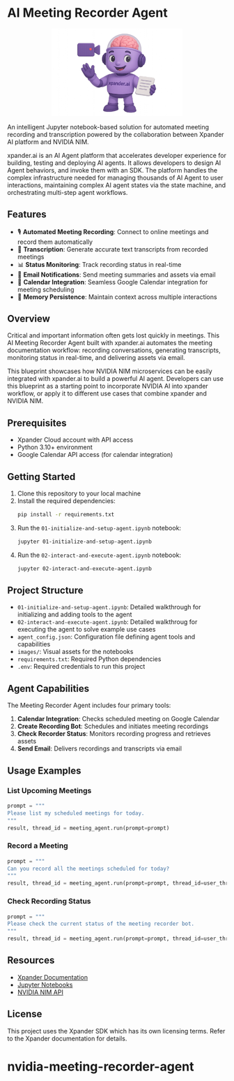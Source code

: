 # AI Meeting Recorder Agent

<p align="center">
  <img src="images/recorder.png" alt="AI Meeting Recorder" width="300">
</p>

An intelligent Jupyter notebook-based solution for automated meeting recording and transcription powered by the collaboration between Xpander AI platform and NVIDIA NIM.

xpander.ai is an AI Agent platform that accelerates developer experience for building, testing and deploying AI agents. It allows developers to design AI Agent behaviors, and invoke them with an SDK. The platform handles the complex infrastructure needed for managing thousands of AI Agent to user interactions, maintaining complex AI agent states via the state machine, and orchestrating multi-step agent workflows.

## Features

- 🎙️ **Automated Meeting Recording**: Connect to online meetings and record them automatically
- 📝 **Transcription**: Generate accurate text transcripts from recorded meetings
- 📊 **Status Monitoring**: Track recording status in real-time
- 📩 **Email Notifications**: Send meeting summaries and assets via email
- 📅 **Calendar Integration**: Seamless Google Calendar integration for meeting scheduling
- 💾 **Memory Persistence**: Maintain context across multiple interactions

## Overview

Critical and important information often gets lost quickly in meetings. This AI Meeting Recorder Agent built with xpander.ai automates the meeting documentation workflow: recording conversations, generating transcripts, monitoring status in real-time, and delivering assets via email.

This blueprint showcases how NVIDIA NIM microservices can be easily integrated with xpander.ai to build a powerful AI agent. Developers can use this blueprint as a starting point to incorporate NVIDIA AI into xpander workflow, or apply it to different use cases that combine xpander and NVIDIA NIM.


## Prerequisites

- Xpander Cloud account with API access
- Python 3.10+ environment
- Google Calendar API access (for calendar integration)

## Getting Started

1. Clone this repository to your local machine
2. Install the required dependencies:
   ```bash
   pip install -r requirements.txt
   ```
3. Run the `01-initialize-and-setup-agent.ipynb` notebook:
   ```bash
   jupyter 01-initialize-and-setup-agent.ipynb
   ```
4. Run the `02-interact-and-execute-agent.ipynb` notebook:
   ```bash
   jupyter 02-interact-and-execute-agent.ipynb
   ```

## Project Structure

- `01-initialize-and-setup-agent.ipynb`: Detailed walkthrough for initializing and adding tools to the agent
- `02-interact-and-execute-agent.ipynb`: Detailed walkthroug for executing the agent to solve example use cases
- `agent_config.json`: Configuration file defining agent tools and capabilities
- `images/`: Visual assets for the notebooks
- `requirements.txt`: Required Python dependencies
- `.env`: Required credentials to run this project

## Agent Capabilities

The Meeting Recorder Agent includes four primary tools:

1. **Calendar Integration**: Checks scheduled meeting on Google Calendar
2. **Create Recording Bot**: Schedules and initiates meeting recordings
3. **Check Recorder Status**: Monitors recording progress and retrieves assets
4. **Send Email**: Delivers recordings and transcripts via email

## Usage Examples

### List Upcoming Meetings

```python
prompt = """
Please list my scheduled meetings for today.
"""
result, thread_id = meeting_agent.run(prompt=prompt)
```

### Record a Meeting

```python
prompt = """
Can you record all the meetings scheduled for today?
"""
result, thread_id = meeting_agent.run(prompt=prompt, thread_id=user_thread_id)
```

### Check Recording Status

```python
prompt = """
Please check the current status of the meeting recorder bot.
"""
result, thread_id = meeting_agent.run(prompt=prompt, thread_id=user_thread_id)
```

## Resources

- [Xpander Documentation](https://docs.xpander.ai)
- [Jupyter Notebooks](https://jupyter.org/)
- [NVIDIA NIM API](https://build.nvidia.com/)

## License

This project uses the Xpander SDK which has its own licensing terms. Refer to the Xpander documentation for details.
# nvidia-meeting-recorder-agent
